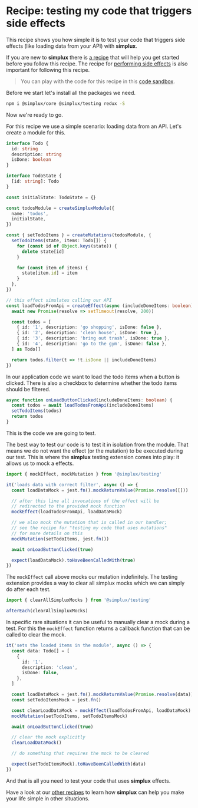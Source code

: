 # Recipe: testing my code that triggers side effects

This recipe shows you how simple it is to test your code that triggers side effects (like loading data from your API) with **simplux**.

If you are new to **simplux** there is [a recipe](../../basics/getting-started#readme) that will help you get started before you follow this recipe. The recipe for [performing side effects](../performing-side-effects#readme) is also important for following this recipe.

> You can play with the code for this recipe in this [code sandbox](https://codesandbox.io/s/github/MrWolfZ/simplux/tree/master/recipes/advanced/testing-code-triggering-side-effects).

Before we start let's install all the packages we need.

```sh
npm i @simplux/core @simplux/testing redux -S
```

Now we're ready to go.

For this recipe we use a simple scenario: loading data from an API. Let's create a module for this.

```ts
interface Todo {
  id: string
  description: string
  isDone: boolean
}

interface TodoState {
  [id: string]: Todo
}

const initialState: TodoState = {}

const todosModule = createSimpluxModule({
  name: 'todos',
  initialState,
})

const { setTodoItems } = createMutations(todosModule, {
  setTodoItems(state, items: Todo[]) {
    for (const id of Object.keys(state)) {
      delete state[id]
    }

    for (const item of items) {
      state[item.id] = item
    }
  },
})

// this effect simulates calling our API
const loadTodosFromApi = createEffect(async (includeDoneItems: boolean) => {
  await new Promise(resolve => setTimeout(resolve, 200))

  const todos = [
    { id: '1', description: 'go shopping', isDone: false },
    { id: '2', description: 'clean house', isDone: true },
    { id: '3', description: 'bring out trash', isDone: true },
    { id: '4', description: 'go to the gym', isDone: false },
  ] as Todo[]

  return todos.filter(t => !t.isDone || includeDoneItems)
})
```

In our application code we want to load the todo items when a button is clicked. There is also a checkbox to determine whether the todo items should be filtered.

```ts
async function onLoadButtonClicked(includeDoneItems: boolean) {
  const todos = await loadTodosFromApi(includeDoneItems)
  setTodoItems(todos)
  return todos
}
```

This is the code we are going to test.

The best way to test our code is to test it in isolation from the module. That means we do not want the effect (or the mutation) to be executed during our test. This is where the **simplux** testing extension comes into play: it allows us to mock a effects.

```ts
import { mockEffect, mockMutation } from '@simplux/testing'

it('loads data with correct filter', async () => {
  const loadDataMock = jest.fn().mockReturnValue(Promise.resolve([]))

  // after this line all invocations of the effect will be
  // redirected to the provided mock function
  mockEffect(loadTodosFromApi, loadDataMock)

  // we also mock the mutation that is called in our handler;
  // see the recipe for "testing my code that uses mutations"
  // for more details on this
  mockMutation(setTodoItems, jest.fn())

  await onLoadButtonClicked(true)

  expect(loadDataMock).toHaveBeenCalledWith(true)
})
```

The `mockEffect` call above mocks our mutation indefinitely. The testing extension provides a way to clear all simplux mocks which we can simply do after each test.

```ts
import { clearAllSimpluxMocks } from '@simplux/testing'

afterEach(clearAllSimpluxMocks)
```

In specific rare situations it can be useful to manually clear a mock during a test. For this the `mockEffect` function returns a callback function that can be called to clear the mock.

```ts
it('sets the loaded items in the module', async () => {
  const data: Todo[] = [
    {
      id: '1',
      description: 'clean',
      isDone: false,
    },
  ]

  const loadDataMock = jest.fn().mockReturnValue(Promise.resolve(data))
  const setTodoItemsMock = jest.fn()

  const clearLoadDataMock = mockEffect(loadTodosFromApi, loadDataMock)
  mockMutation(setTodoItems, setTodoItemsMock)

  await onLoadButtonClicked(true)

  // clear the mock explicitly
  clearLoadDataMock()

  // do something that requires the mock to be cleared

  expect(setTodoItemsMock).toHaveBeenCalledWith(data)
})
```

And that is all you need to test your code that uses **simplux** effects.

Have a look at our [other recipes](../../../../..#recipes) to learn how **simplux** can help you make your life simple in other situations.
